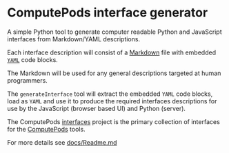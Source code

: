 # ComputePods interface generator

A simple Python tool to generate computer readable Python and JavaScript 
interfaces from Markdown/YAML descriptions. 

Each interface description will consist of a 
[Markdown](https://en.wikipedia.org/wiki/Markdown) file with embedded 
[`YAML`](https://en.wikipedia.org/wiki/YAML) code blocks. 

The Markdown will be used for any general descriptions targeted at human 
programmers. 

The `generateInterface` tool will extract the embedded `YAML` code blocks, 
load as `YAML` and use it to produce the required interfaces descriptions 
for use by the JavaScript (browser based UI) and Python (server). 

The ComputePods [interfaces](https://github.com/computePods/interfaces) 
project is the primary collection of interfaces for the 
[ComputePods](https://github.com/computePods) tools. 

For more details see [docs/Readme.md](docs/Readme.md)